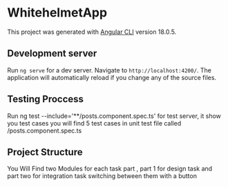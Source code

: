 # WhitehelmetApp

This project was generated with [Angular CLI](https://github.com/angular/angular-cli) version 18.0.5.

## Development server

Run `ng serve` for a dev server. Navigate to `http://localhost:4200/`. The application will automatically reload if you change any of the source files.

## Testing Proccess 
Run  ng test --include='**/posts.component.spec.ts' for test server, it show you test cases you will find 5 test cases in unit test file called /posts.component.spec.ts

## Project Structure  
You Will Find two Modules for each task part , part 1 for design task and part two for integration task switching between them with a button 
